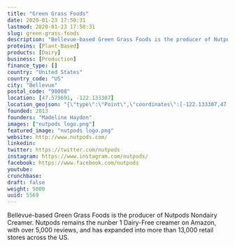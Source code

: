 ```yaml
---
title: "Green Grass Foods"
date: 2020-01-23 17:50:31
lastmod: 2020-01-23 17:50:31
slug: green-grass-foods
description: "Bellevue-based Green Grass Foods is the producer of Nutpods Nondairy Creamer. Nutpods remains the nunber 1 Dairy-Free creamer on Amazon, with over 5,000 reviews, and has expanded into more than 13,000 retail stores across the US."
proteins: [Plant-Based]
products: [Dairy]
business: [Production]
finance_type: []
country: "United States"
country_code: "US"
city: "Bellevue"
postal_code: "98008"
location: [47.579691, -122.133307]
location_geojson: "{\"type\":\"Point\",\"coordinates\":[-122.133307,47.579691]}"
founded: 2013
founders: "Madeline Haydon"
images: ["nutpods logo.png"]
featured_image: "nutpods logo.png"
website: http://www.nutpods.com/
linkedin: 
twitter: https://twitter.com/nutpods
instagram: https://www.instagram.com/nutpods/
facebook: https://www.facebook.com/nutpods
youtube: 
crunchbase: 
draft: false
weight: 5000
uuid: 5569
---
```

Bellevue-based Green Grass Foods is the producer of Nutpods Nondairy Creamer. Nutpods remains the nunber 1 Dairy-Free creamer on Amazon, with over 5,000 reviews, and has expanded into more than 13,000 retail stores across the US.
